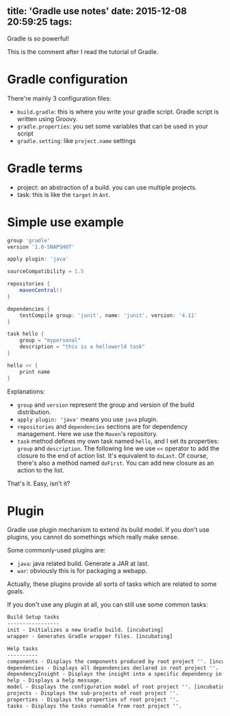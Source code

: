 title: 'Gradle use notes'
date: 2015-12-08 20:59:25
tags:
---

Gradle is so powerful!

This is the comment after I read the tutorial of Gradle.

# Gradle configuration
There're mainly 3 configuration files:
- `build.gradle`: this is where you write your gradle script. Gradle script is written using Groovy.
- `gradle.properties`: you set some variables that can be used in your script
- `gradle.setting`: like `project.name` settings

# Gradle terms
- project: an abstraction of a build. you can use multiple projects.
- task: this is like the `target` in `Ant`.

# Simple use example
``` groovy
group 'gradle'
version '1.0-SNAPSHOT'

apply plugin: 'java'

sourceCompatibility = 1.5

repositories {
    mavenCentral()
}

dependencies {
    testCompile group: 'junit', name: 'junit', version: '4.11'
}

task hello {
    group = "mypersonal"
    description = "this is a helloworld task"
}

hello << {
    print name
}
```

Explanations:
* `group` and `version` represent the group and version of the build distribution.
* `apply plugin: 'java'` means you use `java` plugin.
* `repositories` and `dependencies` sections are for dependency management. Here we use the `Maven`'s repository.
* `task` method defines my own task named `hello`, and I set its properties: `group` and `description`. The following line we use `<<` operator to add the closure to the end of action list. It's equivalent to `doLast`. Of course, there's also a method named `doFirst`. You can add new closure as an action to the list.

That's it. Easy, isn't it?

# Plugin
Gradle use plugin mechanism to extend its build model. If you don't use plugins, you cannot do somethings which really make sense.

Some commonly-used plugins are:
- `java`: java related build. Generate a JAR at last.
- `war`: obviously this is for packaging a webapp.

Actually, these plugins provide all sorts of tasks which are related to some goals.

If you don't use any plugin at all, you can still use some common tasks:
``` txt
Build Setup tasks
-----------------
init - Initializes a new Gradle build. [incubating]
wrapper - Generates Gradle wrapper files. [incubating]

Help tasks
----------
components - Displays the components produced by root project ''. [incubating]
dependencies - Displays all dependencies declared in root project ''.
dependencyInsight - Displays the insight into a specific dependency in root project 'Richard'.
help - Displays a help message.
model - Displays the configuration model of root project ''. [incubating]
projects - Displays the sub-projects of root project ''.
properties - Displays the properties of root project ''.
tasks - Displays the tasks runnable from root project ''.
```



